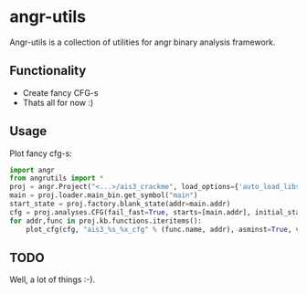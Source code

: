 # angr-utils

Angr-utils is a collection of utilities for angr binary analysis framework.

## Functionality
* Create fancy CFG-s
* Thats all for now :)

## Usage

Plot fancy cfg-s:

```python
import angr
from angrutils import *
proj = angr.Project("<...>/ais3_crackme", load_options={'auto_load_libs':False})
main = proj.loader.main_bin.get_symbol("main")
start_state = proj.factory.blank_state(addr=main.addr)
cfg = proj.analyses.CFG(fail_fast=True, starts=[main.addr], initial_state=start_state)
for addr,func in proj.kb.functions.iteritems():
    plot_cfg(cfg, "ais3_%s_%x_cfg" % (func.name, addr), asminst=True, vexinst=False, func_addr={addr:True}, remove_imports=True, remove_path_terminator=True)  
```

## TODO

Well, a lot of things :-).

